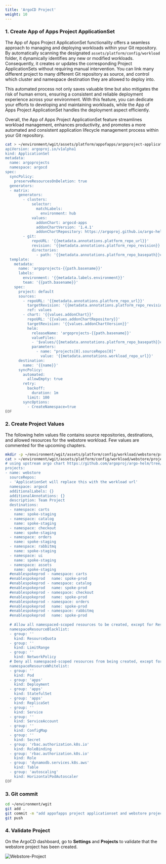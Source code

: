 ```yaml
---
title: 'ArgoCD Project'
weight: 10
---
```


### 1. Create App of Apps Project ApplicationSet

The App of Apps Project ApplicationSet functionality offers a seamless approach to managing and deploying workloads within your Git repository. By automatically scanning the designated `assets/platform/config/workload` folder, it dynamically identifies any new or modified workloads. Consequently, it creates or updates the corresponding Project ApplicationSets without requiring manual intervention. You can link many different project to many different Git repository as source, and control which cluster and namespace destination they are allowed to deploy into.


This automated process not only saves valuable time but also mitigates the risk of human errors, ensuring a consistent and reliable deployment experience across your environment. With this feature, you can dedicate your efforts to developing and maintaining workloads, while the App of Apps Project ApplicationSet handles the deployment aspect efficiently.


Overall, the App of Apps Project ApplicationSet feature streamlines workload management, enhances productivity, and promotes a more automated and consistent application lifecycle management process within your Git repository.

```bash
cat > ~/environment/wgit/assets/platform/appofapps/argoproject-applicationset.yaml << 'EOF'
apiVersion: argoproj.io/v1alpha1
kind: ApplicationSet
metadata:
  name: argoprojects
  namespace: argocd
spec:
  syncPolicy:
    preserveResourcesOnDeletion: true
  generators:
  - matrix:
      generators:
        - clusters:
            selector:
              matchLabels:
                environment: hub
            values:
              addonChart: argocd-apps
              addonChartVersion: '1.4.1'
              addonChartRepository: https://argoproj.github.io/argo-helm
        - git:
            repoURL: '{{metadata.annotations.platform_repo_url}}'
            revision: '{{metadata.annotations.platform_repo_revision}}'
            directories:
              - path: '{{metadata.annotations.platform_repo_basepath}}config/workload/*'
  template:
    metadata:
      name: 'argoprojects-{{path.basename}}'
      labels:
        environment: '{{metadata.labels.environment}}'
        team: '{{path.basename}}'
    spec:
      project: default
      sources:
        - repoURL: '{{metadata.annotations.platform_repo_url}}'
          targetRevision: '{{metadata.annotations.platform_repo_revision}}'
          ref: values
        - chart: '{{values.addonChart}}'
          repoURL: '{{values.addonChartRepository}}'
          targetRevision: '{{values.addonChartVersion}}'
          helm:
            releaseName: 'argoprojects-{{path.basename}}'
            valueFiles:
            - '$values/{{metadata.annotations.platform_repo_basepath}}config/workload/{{path.basename}}/project/project-values.yaml'
            parameters:
              - name: "projects[0].sourceRepos[0]"
                value: '{{metadata.annotations.workload_repo_url}}'
      destination:
        name: '{{name}}'
      syncPolicy:
        automated:
          allowEmpty: true
        retry:
          backoff:
            duration: 1m
          limit: 100
        syncOptions:
          - CreateNamespace=true
EOF
```

### 2. Create Project Values

The following helm values file contains source repositories, destinations, and allowed resources for the webstore workload. Few values are commented for the upcoming chapters.

```bash
mkdir -p ~/environment/wgit/assets/platform/config/workload/webstore/project
cat > ~/environment/wgit/assets/platform/config/workload/webstore/project/project-values.yaml << 'EOF'
# using upstream argo chart https://github.com/argoproj/argo-helm/tree/main/charts/argocd-apps
projects:
- name: webstore
  sourceRepos:
  - 'ApplicationSet will replace this with the workload url'
  namespace: argocd
  additionalLabels: {}
  additionalAnnotations: {}
  description: Team Project
  destinations:
  - namespace: carts
    name: spoke-staging
  - namespace: catalog
    name: spoke-staging
  - namespace: checkout
    name: spoke-staging
  - namespace: orders
    name: spoke-staging
  - namespace: rabbitmq
    name: spoke-staging
  - namespace: ui
    name: spoke-staging
  - namespace: assets
    name: spoke-staging    
  #enablespokeprod - namespace: carts
  #enablespokeprod   name: spoke-prod
  #enablespokeprod - namespace: catalog
  #enablespokeprod   name: spoke-prod
  #enablespokeprod - namespace: checkout
  #enablespokeprod   name: spoke-prod
  #enablespokeprod - namespace: orders
  #enablespokeprod   name: spoke-prod
  #enablespokeprod - namespace: rabbitmq
  #enablespokeprod   name: spoke-prod
    
  # Allow all namespaced-scoped resources to be created, except for ResourceQuota, LimitRange, NetworkPolicy
  namespaceResourceBlacklist:
  - group: ''
    kind: ResourceQuota
  - group: ''
    kind: LimitRange
  - group: ''
    kind: NetworkPolicy
  # Deny all namespaced-scoped resources from being created, except for these
  namespaceResourceWhitelist:
  - group: ''
    kind: Pod
  - group: 'apps'
    kind: Deployment
  - group: 'apps'
    kind: StatefulSet
  - group: 'apps'
    kind: ReplicaSet
  - group: ''
    kind: Service
  - group: ''
    kind: ServiceAccount
  - group: ''
    kind: ConfigMap
  - group: ''
    kind: Secret
  - group: 'rbac.authorization.k8s.io'
    kind: RoleBinding
  - group: 'rbac.authorization.k8s.io'
    kind: Role
  - group: 'dynamodb.services.k8s.aws'
    kind: Table
  - group: 'autoscaling'
    kind: HorizontalPodAutoscaler      
EOF
```

### 3. Git commit

```bash
cd ~/environment/wgit
git add . 
git commit -m "add appofapps project applicationset and webstore project values"
git push
```

### 4. Validate Project

On the ArgoCD dashboard, go to **Settings** and **Projects** to validate that the webstore project has been created.

![Webstore-Project](/static/images/webstore-project.png)
